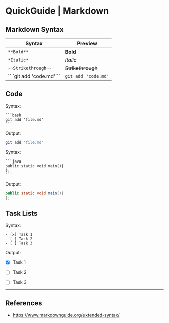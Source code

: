 # QuickGuide | Markdown

## Markdown Syntax

| Syntax | Preview |
| --- | --- |
| `**Bold**` | **Bold** |
| `*Italic*` | *Italic* |
| `~~Strikethrough~~` | ~~Strikethrough~~ |
| ``  `git add 'code.md'``` | `git add 'code.md'` |


## Code

Syntax:

````
```bash
git add 'file.md'
```
````

Output:

```bash
git add 'file.md'
```

Syntax:

````
```java
public static void main(){
};
```
````

Output:

```java
public static void main(){
};
```

## Task Lists

Syntax:

```
- [x] Task 1
- [ ] Task 2
- [ ] Task 3
```

Output:

  - [x] Task 1
  - [ ] Task 2
  - [ ] Task 3


----------------------------------------
## References
 - https://www.markdownguide.org/extended-syntax/

